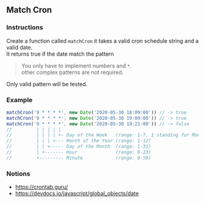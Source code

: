## Match Cron

### Instructions

Create a function called `matchCron` it takes a valid cron schedule string
and a valid date. \
It returns true if the date match the pattern

> You only have to implement numbers and `*`. \
> other complex patterns are not required.

Only valid pattern will be tested.

### Example

```js
matchCron('9 * * * *', new Date('2020-05-30 18:09:00')) // -> true
matchCron('9 * * * *', new Date('2020-05-30 19:09:00')) // -> true
matchCron('9 * * * *', new Date('2020-05-30 19:21:00')) // -> false
//         | | | | |
//         | | | | +- Day of the Week   (range: 1-7, 1 standing for Monday)
//         | | | +--- Month of the Year (range: 1-12)
//         | | +----- Day of the Month  (range: 1-31)
//         | +------- Hour              (range: 0-23)
//         +--------- Minute            (range: 0-59)
```


### Notions

- https://crontab.guru/
- https://devdocs.io/javascript/global_objects/date